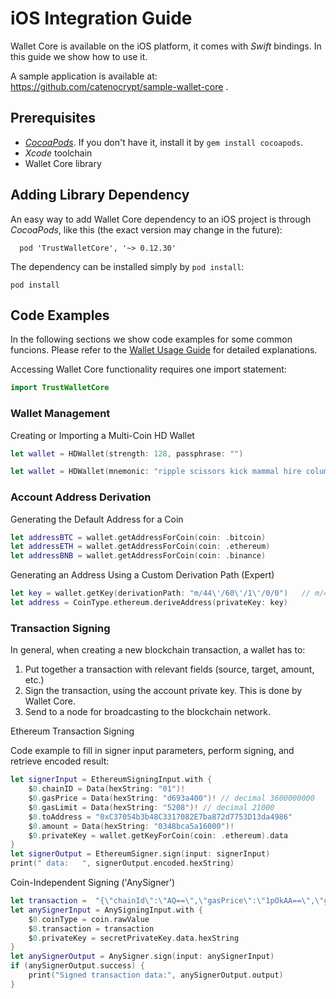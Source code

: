 # iOS Integration Guide

Wallet Core is available on the iOS platform, it comes with *Swift* bindings.
In this guide we show how to use it.

A sample application is available at: https://github.com/catenocrypt/sample-wallet-core .

## Prerequisites

* [*CocoaPods*](https://cocoapods.org/).  If you don't have it, install it by
`gem install cocoapods`.
* *Xcode* toolchain
* Wallet Core library

## Adding Library Dependency

An easy way to add Wallet Core dependency to an iOS project is through *CocoaPods*, like this (the exact version may change in the future):

```
  pod 'TrustWalletCore', '~> 0.12.30'
```

The dependency can be installed simply by `pod install`:

```shell
pod install
```

## Code Examples

In the following sections we show code examples for some common funcions.
Please refer to the [Wallet Usage Guide](wallet-core-usage.md) for detailed explanations.

Accessing Wallet Core functionality requires one import statement:

```swift
import TrustWalletCore
```

### Wallet Management

Creating or Importing a Multi-Coin HD Wallet

```swift
let wallet = HDWallet(strength: 128, passphrase: "")
```

```swift
let wallet = HDWallet(mnemonic: "ripple scissors kick mammal hire column oak again sun offer wealth tomorrow wagon turn fatal", passphrase: "")
```


### Account Address Derivation

Generating the Default Address for a Coin

```swift
let addressBTC = wallet.getAddressForCoin(coin: .bitcoin)
let addressETH = wallet.getAddressForCoin(coin: .ethereum)
let addressBNB = wallet.getAddressForCoin(coin: .binance)
```

Generating an Address Using a Custom Derivation Path (Expert)

```swift
let key = wallet.getKey(derivationPath: "m/44\'/60\'/1\'/0/0")   // m/44'/60'/1'/0/0
let address = CoinType.ethereum.deriveAddress(privateKey: key)
```


### Transaction Signing

In general, when creating a new blockchain transaction, a wallet has to:

1. Put together a transaction with relevant fields (source, target, amount, etc.)
2. Sign the transaction, using the account private key.  This is done by Wallet Core.
3. Send to a node for broadcasting to the blockchain network.

Ethereum Transaction Signing

Code example to fill in signer input parameters, perform signing, and retrieve encoded result:

```swift
let signerInput = EthereumSigningInput.with {
    $0.chainID = Data(hexString: "01")!
    $0.gasPrice = Data(hexString: "d693a400")! // decimal 3600000000
    $0.gasLimit = Data(hexString: "5208")! // decimal 21000
    $0.toAddress = "0xC37054b3b48C3317082E7ba872d7753D13da4986"
    $0.amount = Data(hexString: "0348bca5a16000")!
    $0.privateKey = wallet.getKeyForCoin(coin: .ethereum).data
}
let signerOutput = EthereumSigner.sign(input: signerInput)
print(" data:   ", signerOutput.encoded.hexString)
```

Coin-Independent Signing ('AnySigner')

```swift
let transaction =  "{\"chainId\":\"AQ==\",\"gasPrice\":\"1pOkAA==\",\"gasLimit\":\"Ugg=\",\"toAddress\":\"" + dummyReceiverAddress + "\",\"amount\":\"A0i8paFgAA==\"}"
let anySignerInput = AnySigningInput.with {
    $0.coinType = coin.rawValue
    $0.transaction = transaction
    $0.privateKey = secretPrivateKey.data.hexString
}
let anySignerOutput = AnySigner.sign(input: anySignerInput)
if (anySignerOutput.success) {
    print("Signed transaction data:", anySignerOutput.output)
}
```
